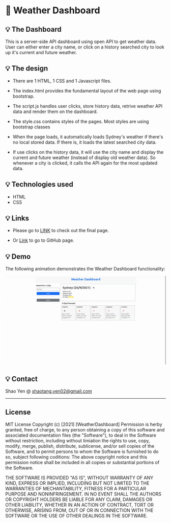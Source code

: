 # 📖 Weather Dashboard

## 💡 The Dashboard

This is a server-side API dashboard using open API to get weather data. User can either enter a city name, or click on a history searched city to look up  it's current and future weather.

## 💡 The design

* There are 1 HTML, 1 CSS and 1 Javascript files.

* The index.html provides the fundamental layout of the web page using bootstrap.

* The script.js handles user clicks, store history data, retrive weather API data and render them on the dashboard.

* The style.css contains styles of the pages. Most styles are using bootstrap classes

* When the page loads, it automatically loads Sydney's weather if there's no local stored data. If there is, it loads the latest searched city data.

* If use clicks on the history data, it will use the city name and display the current and future weather (instead of display old weather data). So whenever a city is clicked, it calls the API again for the most updated data.

## 💡 Technologies used

* HTML
* CSS

## 💡 Links

* Please go to [LINK](https://shaotangyen.github.io/weather-forecast/) to check out the final page.

* Or [Link](https://github.com/shaotangyen/weather-forecast) to go to GitHub page.


## 💡 Demo

The following animation demonstrates the Weather Dashboard functionality:

![A user search for a city and the dashboard shows the current and future weather.](./Assets/demo.gif)

## 💡 Contact

Shao Yen @ shaotang.yen02@gmail.com

---

## License

MIT License
Copyright (c) [2021] [WeatherDashboard]
Permission is herby granted, free of charge, to any person obtaining a copy of this software and associated documentation files (the "Software"), to deal in the Software without restriction, including without limiation the rights to use, copy, modify, merge, publish, distribute, sublicense, and/or sell copies of the Software, and to permit persons to whom the Software is furnished to do so, subject following coditions: 
The above copyright notice and this permission notice shall be included in all copies or substantial portions of the Software. 

THE SOFTWARE IS PROVIDED "AS IS", WITHOUT WARRANTY OF ANY KIND, EXPRESS OR IMPLIED, INCLUDING BUT NOT LIMITED TO THE WARRANTIES OF MECHANTABILITY, FITNESS FOR A PARTICULAR PURPOSE AND NONINFRINGEMENT. IN NO EVENT SHALL THE AUTHORS OR COPYRIGHT HOLDERS BE LIABLE FOR ANY CLAIM, DAMAGES OR OTHER LIABILITY, WHETHER IN AN ACTION OF CONTRACT, TORT OR OTHERWISE, ARISING FROM, OUT OF OR IN CONNECTION WITH THE SOFTWARE OR THE USE OF OTHER DEALINGS IN THE SOFTWARE.  
